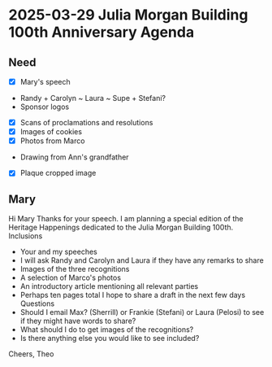 # 2025-03-29 Julia Morgan Building 100th Anniversary Agenda

## Need

* [x] Mary's speech
* Randy + Carolyn ~ Laura ~ Supe + Stefani?
* Sponsor logos
* [x] Scans of proclamations and resolutions
* [x] Images of cookies
* [x] Photos from Marco
* Drawing from Ann's grandfather
* [x] Plaque cropped image

## Mary

Hi Mary
Thanks for your speech.
I am planning a special edition of the Heritage Happenings dedicated to the Julia Morgan Building 100th.
Inclusions
* Your and my speeches
* I will ask Randy and Carolyn and Laura if they have any remarks to share
* Images of the three recognitions
* A selection of Marco's photos
* An introductory article mentioning all relevant parties
* Perhaps ten pages total
I hope to share a draft in the next few days 
Questions
* Should I email Max? (Sherrill) or Frankie (Stefani) or Laura (Pelosi) to see if they might have words to share?
* What should I do to get images of the recognitions?
* Is there anything else you would like to see included?


Cheers,
Theo
